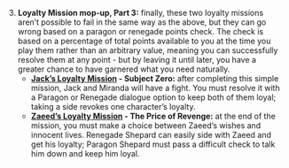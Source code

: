 3.  **Loyalty Mission mop-up, Part 3:** finally, these two loyalty missions aren’t possible to fail in the same way as the above, but they can go wrong based on a paragon or renegade points check. The check is based on a percentage of total points available to you at the time you play them rather than an arbitrary value, meaning you can successfully resolve them at any point - but by leaving it until later, you have a greater chance to have garnered what you need naturally.
    *   **[Jack’s Loyalty Mission](https://www.rpgsite.net/feature/11111-mass-effect-2-loyalty-missions-consequences-how-to-gain-loyalty-resolve-conflicts#jack-loyalty-mission) - Subject Zero:** after completing this simple mission, Jack and Miranda will have a fight. You must resolve it with a Paragon or Renegade dialogue option to keep both of them loyal; taking a side revokes one character’s loyalty.
    *   **[Zaeed’s Loyalty Mission](https://www.rpgsite.net/feature/11111-mass-effect-2-loyalty-missions-consequences-how-to-gain-loyalty-resolve-conflicts#zaeed-loyalty-mission) - The Price of Revenge:** at the end of the mission, you must make a choice between Zaeed’s wishes and innocent lives. Renegade Shepard can easily side with Zaeed and get his loyalty; Paragon Shepard must pass a difficult check to talk him down and keep him loyal.
